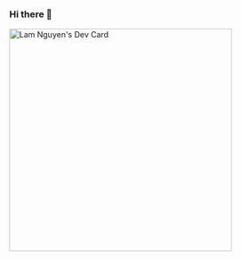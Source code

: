 ### Hi there 👋

<!--
**jnovax/jnovax** is a ✨ _special_ ✨ repository because its `README.md` (this file) appears on your GitHub profile.

Here are some ideas to get you started:

- 🔭 I’m currently working on ...
- 🌱 I’m currently learning ...
- 👯 I’m looking to collaborate on ...
- 🤔 I’m looking for help with ...
- 💬 Ask me about ...
- 📫 How to reach me: ...
- 😄 Pronouns: ...
- ⚡ Fun fact: ...
-->

<a href="https://app.daily.dev/jnovax"><img src="https://api.daily.dev/devcards/4a8a0d4172a74878bac3e6764bed433a.png?r=c7j" width="400" alt="Lam Nguyen's Dev Card"/></a>
